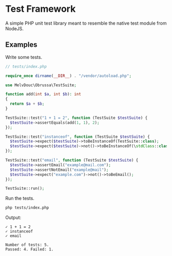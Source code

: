 # Test Framework

A simple PHP unit test library meant to resemble the native test module from NodeJS.

## Examples

Write some tests.

```php
// tests/index.php

require_once dirname(__DIR__) . "/vendor/autoload.php";

use MelvDouc\Obrussa\TestSuite;

function add(int $a, int $b): int
{
  return $a + $b;
}

TestSuite::test("1 + 1 = 2", function (TestSuite $testSuite) {
  $testSuite->assertEquals(add(1, 1), 2);
});

TestSuite::test("instanceof", function (TestSuite $testSuite) {
  $testSuite->expect($testSuite)->toBeInstanceOf(TestSuite::class);
  $testSuite->expect($testSuite)->not()->toBeInstanceOf(\stdClass::class);
});

TestSuite::test("email", function (TestSuite $testSuite) {
  $testSuite->assertEmail("example@mail.com");
  $testSuite->assertNotEmail("example@mail");
  $testSuite->expect("example.com")->not()->toBeEmail();
});

TestSuite::run();
```

Run the tests.

```bash
php tests/index.php
```

Output:

```unknown
✓ 1 + 1 = 2
✓ instanceof
✓ email

Number of tests: 5.
Passed: 4. Failed: 1.
```
